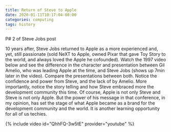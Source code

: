 ```yaml
---
title: Return of Steve to Apple
date: 2020-01-11T10:17:04-08:00
categories: computing
tags: history 
---
```

P# 2 of Steve Jobs post

10 years after, Steve Jobs returned to Apple as a more experienced and, yet, still passionate (sold NeXT to Apple, owned Pixar that gave Toy Story to the world, and always loved the Apple he cofounded). Watch the 1997 video below and see the difference in the character and presentation between Gil Amelio, who was leading Apple at the time, and Steve Jobs (shows up 7min later in the video). Compare the presentations between both. Notice the confidence and power from Steve, and the lack of by Amelio. More importantly, notice the story telling and how Steve embraced more the development community this time. Of course, Apple is not only Steve and Steve is not only Apple. But the power of his message in that conference, in my opinion, has set the stage of what Apple became as a brand for the development community and the world. It is another learning opportunity for all of us techies.

{% include video id="QhhFQ-3w5tE" provider="youtube" %}
